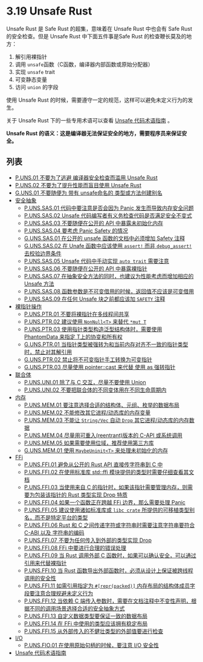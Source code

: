 # 3.19 Unsafe Rust

Unsafe Rust 是 Safe Rust 的超集，意味着在 Unsafe Rust 中也会有 Safe Rust的安全检查。但是 Unsafe Rust 中下面五件事是Safe Rust 的检查鞭长莫及的地方：

1. 解引用裸指针
2. 调用 `unsafe`函数（C函数，编译器内部函数或原始分配器）
3. 实现 `unsafe` trait
4. 可变静态变量
5. 访问  `union` 的字段

使用 Unsafe Rust 的时候，需要遵守一定的规范，这样可以避免未定义行为的发生。

关于 Unsafe Rust 下的一些专用术语可以查看 [Unsafe 代码术语指南](./unsafe_rust/glossary.md) 。

**Unsafe Rust 的语义：这是编译器无法保证安全的地方，需要程序员来保证安全。** 

## 列表

- [P.UNS.01 不要为了逃避 编译器安全检查而滥用 Unsafe Rust](./unsafe_rust/P.UNS.01.md)
- [P.UNS.02 不要为了提升性能而盲目使用 Unsafe Rust](./unsafe_rust/P.UNS.02.md)
- [G.UNS.01 不要随便为 带有 unsafe命名的 类型或方法创建别名](./unsafe_rust/G.UNS.01.md)
- [安全抽象](./unsafe_rust/safe_abstract.md)
    - [P.UNS.SAS.01 代码中要注意是否会因为 Panic 发生而导致内存安全问题](./unsafe_rust/safe_abstract/P.UNS.SAS.01.md)
    - [P.UNS.SAS.02 Unsafe 代码编写者有义务检查代码是否满足安全不变式](./unsafe_rust/safe_abstract/P.UNS.SAS.02.md)
    - [P.UNS.SAS.03 不要随便在公开的 API 中暴露未初始化内存](./unsafe_rust/safe_abstract/P.UNS.SAS.03.md)
    - [P.UNS.SAS.04 要考虑 Panic Safety 的情况](./unsafe_rust/safe_abstract/P.UNS.SAS.04.md)
    - [G.UNS.SAS.01 在公开的 unsafe 函数的文档中必须增加 Safety 注释](./unsafe_rust/safe_abstract/G.UNS.SAS.01.md)
    - [G.UNS.SAS.02 在 Unafe 函数中应该使用 `assert!` 而非 `debug_assert!` 去校验边界条件](./unsafe_rust/safe_abstract/G.UNS.SAS.02.md)
    - [P.UNS.SAS.05 Unsafe 代码中手动实现 `auto trait` 需要注意](./unsafe_rust/safe_abstract/P.UNS.SAS.05.md)
    - [P.UNS.SAS.06 不要随便在公开的 API 中暴露裸指针](./unsafe_rust/safe_abstract/P.UNS.SAS.06.md)
    - [P.UNS.SAS.07 在抽象安全方法的同时，也建议为性能考虑而增加相应的 Unsafe 方法](./unsafe_rust/safe_abstract/P.UNS.SAS.07.md)
    - [P.UNS.SAS.08 函数参数是不可变借用的时候，返回值不应该是可变借用](./unsafe_rust/safe_abstract/P.UNS.SAS.08.md)
    - [P.UNS.SAS.09 在任何 Unsafe 块之前都应该加 `SAFETY` 注释](./unsafe_rust/safe_abstract/P.UNS.SAS.09.md)
- [裸指针操作](./unsafe_rust/raw_ptr.md)
    - [P.UNS.PTR.01 不要将裸指针在多线程间共享](./unsafe_rust/raw_ptr/P.UNS.PTR.01.md)
    - [P.UNS.PTR.02 建议使用 `NonNull<T>` 来替代 `*mut T`](./unsafe_rust/raw_ptr/P.UNS.PTR.02.md)
    - [P.UNS.PTR.03 使用指针类型构造泛型结构体时，需要使用 PhantomData<T> 来指定 T上的协变和所有权](./unsafe_rust/raw_ptr/P.UNS.PTR.03.md)
    - [G.UNS.PTR.01 当指针类型被强转为和当前内存对齐不一致的指针类型时，禁止对其解引用](./unsafe_rust/raw_ptr/G.UNS.PTR.01.md)
    - [G.UNS.PTR.02 禁止将不可变指针手工转换为可变指针](./unsafe_rust/raw_ptr/G.UNS.PTR.02.md)
    - [G.UNS.PTR.03 尽量使用 pointer::cast 来代替 使用 as 强转指针](./unsafe_rust/raw_ptr/G.UNS.PTR.03.md)
- [联合体](./unsafe_rust/union.md)
    - [P.UNS.UNI.01 除了与 C 交互，尽量不要使用 Union](./unsafe_rust/union/P.UNS.UNI.01.md)
    - [P.UNS.UNI.02 不要把联合体的不同变体用在不同生命周期内](./unsafe_rust/union/P.UNS.UNI.02.md)
- [内存](./unsafe_rust/mem.md)
    - [P.UNS.MEM.01 要注意选择合适的结构体、元组、枚举的数据布局](./unsafe_rust/mem/P.UNS.MEM.01.md)
    - [P.UNS.MEM.02 不能修改其它进程/动态库的内存变量](./unsafe_rust/mem/P.UNS.MEM.02.md)
    - [P.UNS.MEM.03 不能让 `String/Vec` 自动 `Drop` 其它进程/动态库的内存数据](./unsafe_rust/mem/P.UNS.MEM.03.md)
    - [P.UNS.MEM.04 尽量用可重入(reentrant)版本的 C-API 或系统调用](./unsafe_rust/mem/P.UNS.MEM.04.md)
    - [P.UNS.MEM.05 如果需要使用位域，推荐使用第三方库](./unsafe_rust/mem/P.UNS.MEM.05.md)
    - [G.UNS.MEM.01 使用 `MaybeUninit<T>` 来处理未初始化的内存](./unsafe_rust/mem/G.UNS.MEM.01.md)
- [FFi](./unsafe_rust/ffi.md)
    - [P.UNS.FFI.01 避免从公开的 Rust API 直接传字符串到 C 中](./unsafe_rust/ffi/P.UNS.FFI.01.md)
    - [P.UNS.FFI.02 在使用标准库 std::ffi 模块提供的类型时需要仔细查看其文档](./unsafe_rust/ffi/P.UNS.FFI.02.md)
    - [P.UNS.FFI.03 当使用来自 C 的指针时，如果该指针需要管理内存，则需要为包装该指针的 Rust 类型实现 Drop 特质](./unsafe_rust/ffi/P.UNS.FFI.03.md)
    - [P.UNS.FFI.04 如果一个函数正在跨越 FFi 边界，那么需要处理 Panic](./unsafe_rust/ffi/P.UNS.FFI.04.md)
    - [P.UNS.FFI.05 建议使用诸如标准库或 `libc crate` 所提供的可移植类型别名，而不是特定平台的类型](./unsafe_rust/ffi/P.UNS.FFI.05.md)
    - [P.UNS.FFI.06 Rust 和 C 之间传递字符或字符串时需要注意字符串要符合 C-ABI 以及 字符串的编码](./unsafe_rust/ffi/P.UNS.FFI.06.md)
    - [P.UNS.FFI.07 不要为任何传入到外部的类型实现 Drop](./unsafe_rust/ffi/P.UNS.FFI.07.md)
    - [P.UNS.FFI.08 FFi 中要进行合理的错误处理](./unsafe_rust/ffi/P.UNS.FFI.08.md)
    - [P.UNS.FFI.09 当 Rust 调用外部 C 函数时，如果可以确认安全，可以通过引用来代替裸指针](./unsafe_rust/ffi/P.UNS.FFI.09.md)
    - [P.UNS.FFI.10 当 Rust 函数导出外部函数时，必须从设计上保证被跨线程调用的安全性](./unsafe_rust/ffi/P.UNS.FFI.10.md)
    - [P.UNS.FFI.11 如需引用指定为 `#[repr(packed)]` 内存布局的结构体成员字段要注意合理规避未定义行为](./unsafe_rust/ffi/P.UNS.FFI.11.md)
    - [P.UNS.FFI.12 当依赖 C 端传入参数时，需要在文档注释中不变性声明，根据不同的调用场景选择合适的安全抽象方式](./unsafe_rust/ffi/P.UNS.FFI.12.md)
    - [P.UNS.FFI.13 自定义数据类型要保证一致的数据布局](./unsafe_rust/ffi/P.UNS.FFI.13.md)
    - [P.UNS.FFI.14 在 FFi 中使用的类型应该拥有稳定布局](./unsafe_rust/ffi/P.UNS.FFI.14.md)
    - [P.UNS.FFI.15 从外部传入的不健壮类型的外部值要进行检查](./unsafe_rust/ffi/P.UNS.FFI.15.md)
- [I/O](./unsafe_rust/io.md)
    - [P.UNS.FIO.01 在使用原始句柄的时候，要注意 I/O 安全性](./unsafe_rust/io/P.UNS.FIO.01.md)
- [Unsafe 代码术语指南](./unsafe_rust/glossary.md)